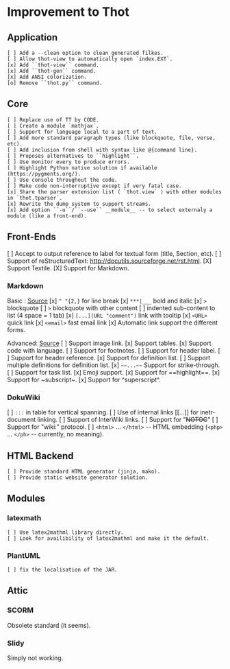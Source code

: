 # Improvement to Thot

## Application

	[ ] Add a --clean option to clean generated filkes.
	[ ] Allow thot-view to automatically open `index.EXT`.
	[x] Add ``thot-view`` command.
	[x] Add ``thot-gen`` command.  
	[x] Add ANSI colorization.
	[o] Remove ``thot.py`` command.  

## Core

	[ ] Replace use of TT by CODE.
	[ ] Create a module `mathjax`.
	[ ] Support for language local to a part of text.
	[ ] Add more standard paragraph types (like blockquote, file, verse, etc).
	[ ] Add inclusion from shell with syntax like @{command line}.
	[ ] Proposes alternatives to ``highlight``.
 	[ ] Use monitor every to produce errors.
	[ ] Highlight Python native solution if available (https://pygments.org/).
	[ ] Use console throughout the code.
	[ ] Make code non-interruptive except if very fatal case.
	[x] Share the parser extension list ( `thot.view` ) with other modules in `thot.tparser`.
	[x] Rewrite the dump system to support streams.
	[x] Add option ``-u``/``--use`` __module__ -- to select externaly a module (like a front-end).


## Front-Ends

  [ ] Accept to output reference to label for textual form (title, Section, etc).
  [ ] Support of reStructuredText: http://docutils.sourceforge.net/rst.html.
  [X] Support Textile.
  [X] Support for Markdown.


### Markdown

Basic : [Source](https://www.markdownguide.org/basic-syntax/)
	[x] `" "{2,}` for line break
	[x] `***|___` bold and italic
	[x] `>` blockquote
	[ ] `>` blockquote with other content
	[ ] indented sub-content to list (4 space = 1 tab)
	[x] `[...](URL "comment")` link with tooltip
	[x] `<URL>` quick link
	[x] `<email>` fast email link
	[x] Automatic link support the different forms.

Advanced: [Source](https://www.markdownguide.org/extended-syntax/)
	[ ] Support image link.
	[x] Support tables.
	[x] Support code with language.
	[ ] Support for footnotes.
	[ ] Support for header label.
	[ ] Support for header reference.
	[x] Support for definition list.
	[ ] Support multiple definitions for definition list.
	[x] `~~...~~` Support for strike-through.
	[ ] Support for task list.
	[x] Emoji support.
	[x] Support for ==highlight==.
	[x] Support for ~subscript~.
	[x] Support for ^superscript^.


### DokuWiki

  [ ] ``:::`` in table for vertical spanning.
  [ ] Use of internal links [[...]] for inetr-document linking.
  [ ] Support of InterWiki links.
  [ ] Support for "~~NOTOC~~"
  [ ] Support for "wiki:" protocol.
  [ ] ``<html>`` ... ``</html>`` -- HTML embedding (``<php>`` ... ``</ph>`` -- currently, no meaning).

## HTML Backend

	[ ] Provide standard HTML generator (jinja, mako).
	[ ] Provide static website generator solution.


## Modules

### latexmath

	[ ] Use latex2mathml library directly.
	[ ] Look for availibility of latex2mathml and make it the default.


### PlantUML

	[ ] fix the localisation of the JAR.


## Attic

### SCORM

Obsolete standard (it seems).

### Slidy

Simply not working.
